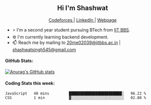 <h2 align ="center">Hi I'm Shashwat <!--<img src="https://user-images.githubusercontent.com/78429106/138613016-7945b034-291d-45b8-9673-8bd95037acb4.gif" width="27px" alt="Hi :)">--></h1>

<p align="center">
  <a href="https://codeforces.com/profile/shashwat545"> Codeforces </a>|
  <a href="https://www.linkedin.com/in/shashwatsingh545/"> LinkedIn </a>|
  <a href="https://shashwat545.github.io/"> Webpage </a>
</p>

- ⭐ I'm a second year student pursuing BTech from [IIT BBS](https://www.iitbbs.ac.in/).
- ⚙ I'm currently learning backend development.
- 📫 Reach me by mailing to 20me02039@iitbbs.ac.in | shashwatsingh545@gmail.com

<!--
#### Profile Visits:
![](https://komarev.com/ghpvc/?username=Shashwat545)
-->

#### GitHub Stats:
[![Anurag's GitHub stats](https://github-readme-stats.vercel.app/api?username=Shashwat545&count_private=true&show_icons=true&include_all_commits=true&theme=tokyonight)](https://github.com/anuraghazra/github-readme-stats)

#### Coding Stats this week:
<!--START_SECTION:waka-->
```text
JavaScript   48 mins         ████████████████████████░   96.22 % 
CSS          1 min           ▓░░░░░░░░░░░░░░░░░░░░░░░░   02.88 % 
```
<!--END_SECTION:waka-->




<!--
**Shashwat545/Shashwat545** is a ✨ _special_ ✨ repository because its `README.md` (this file) appears on your GitHub profile.

Here are some ideas to get you started:

- 🔭 I’m currently working on ...
- 🌱 I’m currently learning ...
- 👯 I’m looking to collaborate on ...
- 🤔 I’m looking for help with ...
- 💬 Ask me about ...
- 📫 How to reach me: ...
- 😄 Pronouns: ...
- ⚡ Fun fact: ...
-->
